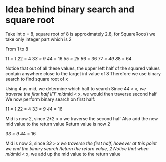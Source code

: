 # Idea behind binary search and square root

Take int x = 8, square root of 8 is approximately 2.8, for SquareRoot() we take only integer part which is 2

From 1 to 8

1*1 = 1
2*2 = 4
3*3 = 9
4*4 = 16
5*5 = 25
6*6 = 36
7*7 = 49
8*8 = 64

Notice that out of all these values, the upper left half of the squared values contain anywhere close to the target int value of 8
Therefore we use binary search to find square root of x

Using 4 as mid, we determine which half to search
Since 4*4 > x, we traverse the first half
IFF mid*mid < x, we would then traverse second half
We now perform binary search on first half:

1*1 = 1
2*2 = 4
3*3 = 9
4*4 = 16

Mid is now 2, since 2*2 < x we traverse the second half
Also add the new mid value to the return value
Return value is now 2

3*3 = 9
4*4 = 16

Mid is now 3, since 3*3 > x we traverse the first half, however at this point we end the binary search
Return the return value, 2
Notice that when mid*mid < x, we add up the mid value to the return value